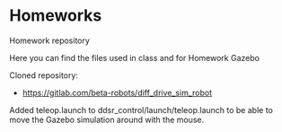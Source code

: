 # Homeworks
Homework repository

Here you can find the files used in class and for Homework Gazebo

Cloned repository:
 -  https://gitlab.com/beta-robots/diff_drive_sim_robot

 Added teleop.launch to ddsr_control/launch/teleop.launch to be able to move the Gazebo simulation around with the mouse.
